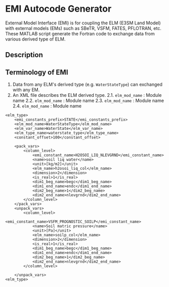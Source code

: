 # EMI Autocode Generator
External Model Interface (EMI) is for coupling the ELM (E3SM Land Model) 
with external models (EMs) such as SBeTR, VSFM, FATES, PFLOTRAN, etc.
These MATLAB script generate the Fortran code to exchange data from
various derived type of ELM.


## Description



## Terminology of EMI

1. Data from any ELM's derived type (e.g. `WaterStateType`) can exchanged with any EM.
2. An XML file describes the ELM derived type.
   2.1. `elm_mod_name` : Module name
   2.2. `elm_mod_name` : Module name
   2.3. `elm_mod_name` : Module name
   2.4. `elm_mod_name` : Module name



```
<elm_type>    
    <emi_constants_prefix>STATE</emi_constants_prefix>
    <elm_mod_name>WaterStateType</elm_mod_name>
    <elm_var_name>WaterState</elm_var_name>
    <elm_type_name>waterstate_type</elm_type_name>
    <constant_offset>100</constant_offset>
    
    <pack_vars>
        <column_level>
            <emi_constant_name>H2OSOI_LIQ_NLEVGRND</emi_constant_name>
            <name>soil liq water</name>
            <unit>[kg/m2]</unit>
            <elm_name>h2osoi_liq_col</elm_name>
            <dimension>2</dimension>
            <is_real>1</is_real>
            <dim1_beg_name>begc</dim1_beg_name>
            <dim1_end_name>endc</dim1_end_name>
            <dim2_beg_name>1</dim2_beg_name>
            <dim2_end_name>nlevgrnd</dim2_end_name>
        </column_level>
    </pack_vars>
    <unpack_vars>
        <column_level>
            <emi_constant_name>VSFM_PROGNOSTIC_SOILP</emi_constant_name>
            <name>Soil matric pressure</name>
            <unit>[Pa]</unit>
            <elm_name>soilp_col</elm_name>
            <dimension>2</dimension>
            <is_real>1</is_real>
            <dim1_beg_name>begc</dim1_beg_name>
            <dim1_end_name>endc</dim1_end_name>
            <dim2_beg_name>1</dim2_beg_name>
            <dim2_end_name>nlevgrnd</dim2_end_name>
        </column_level>

    </unpack_vars>
<elm_type>

```

